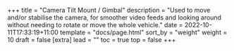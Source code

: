 +++
title = "Camera Tilt Mount / Gimbal"
description = "Used to move and/or stabilise the camera, for smoother video feeds and looking around without needing to rotate or move the whole vehicle."
date = 2022-10-11T17:33:19+11:00
template = "docs/page.html"
sort_by = "weight"
weight = 10
draft = false
[extra]
lead = ""
toc = true
top = false
+++